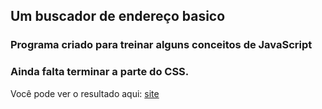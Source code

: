 ## Um buscador de endereço basico

### Programa criado para treinar alguns conceitos de JavaScript
### Ainda falta terminar a parte do CSS.

Você pode ver o resultado aqui: [site](https://buscarendereco.netlify.app/)

